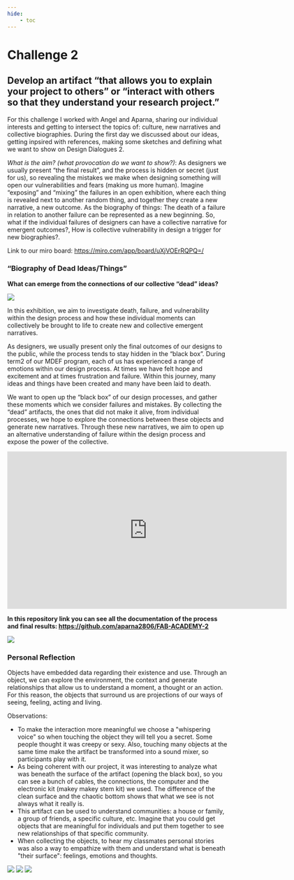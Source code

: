```yaml
---
hide:
    - toc
---
```


# Challenge 2

## Develop an artifact “that allows you to explain your project to others” or “interact with others so that they understand your research project.”

For this challenge I worked with Angel and Aparna, sharing our individual interests and getting to intersect the topics of: culture, new narratives and collective biographies. During the first day we discussed about our ideas, getting inpsired with references, making some sketches and defining what we want to show on Design Dialogues 2. 

*What is the aim? (what provocation do we want to show?)*: As designers we usually present “the final result”, and the process is hidden or secret (just for us), so revealing the mistakes we make when designing something will open our vulnerabilities and fears (making us more human). Imagine “exposing” and “mixing” the failures in an open exhibition, where each thing is revealed next to another random thing, and together they create a new narrative, a new outcome. As the biography of things: The death of a failure in relation to another failure can be represented as a new beginning. So, what if the individual failures of designers can have a collective narrative for emergent outcomes?, How is collective vulnerability in design a trigger for new biographies?.

Link to our miro board: <https://miro.com/app/board/uXjVOErRQPQ=/>

### **“Biography of Dead Ideas/Things”** 
**What can emerge from the connections of our collective “dead” ideas?**

![](../images/fabacademy/ch8.jpg)

In this exhibition, we aim to investigate death, failure, and vulnerability within the design process and how these individual moments can collectively be brought to life to create new and collective emergent narratives.

As designers, we usually present only the final outcomes of our designs to the public, while the process tends to stay hidden in the “black box”. During term2 of our MDEF program, each of us has experienced a range of emotions within our design process. At times we have felt hope and excitement and at times frustration and failure. Within this journey, many ideas and things have been created and many have been laid to death. 

We want to open up the “black box” of our design processes, and gather these moments which we consider failures and mistakes. By collecting the “dead” artifacts, the ones that did not make it alive, from individual processes, we hope to explore the connections between these objects and generate new narratives. Through these new narratives, we aim to open up an alternative understanding of failure within the design process and expose the power of the collective. 

<iframe title="vimeo-player" src="https://player.vimeo.com/video/702921447?h=d5e95c7779" width="640" height="360" frameborder="0" allowfullscreen></iframe>

**In this repository link you can see all the documentation of the process and final results: <https://github.com/aparna2806/FAB-ACADEMY-2>**

![](../images/fabacademy/ch9.jpg)

### Personal Reflection

Objects have embedded data regarding their existence and use. Through an object, we can explore the environment, the context and generate relationships that allow us to understand a moment, a thought or an action. For this reason, the objects that surround us are projections of our ways of seeing, feeling, acting and living.

Observations:

- To make the interaction more meaningful we choose a "whispering voice" so when touching the object they will tell you a secret. Some people thought it was creepy or sexy. Also, touching many objects at the same time make the artifact be transformed into a sound mixer, so participants play with it. 
- As being coherent with our project, it was interesting to analyze what was beneath the surface of the artifact (opening the black box), so you can see a bunch of cables, the connections, the computer and the electronic kit (makey makey stem kit) we used. The difference of the clean surface and the chaotic bottom shows that what we see is not always what it really is. 
- This artifact can be used to understand communities: a house or family, a group of friends, a specific culture, etc. Imagine that you could get objects that are meaningful for individuals and put them together to see new relationships of that specific community. 
- When collecting the objects, to hear my classmates personal stories was also a way to empathize with them and understand what is beneath "their surface": feelings, emotions and thoughts.

![](../images/fabacademy/ch10.jpg)
![](../images/fabacademy/ch11.jpg)
![](../images/fabacademy/ch12.jpg)



























